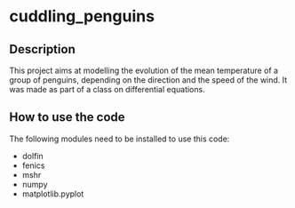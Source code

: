 # cuddling_penguins

## Description
This project aims at modelling the evolution of the mean temperature of a group of penguins, depending on the direction and the speed of the wind. It was made as part of a class on differential equations.

## How to use the code
The following modules need to be installed to use this code:
- dolfin
- fenics
- mshr 
- numpy
- matplotlib.pyplot

